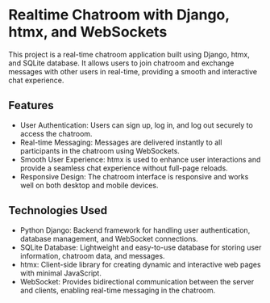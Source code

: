# Realtime Chatroom with Django, htmx, and WebSockets

This project is a real-time chatroom application built using Django, htmx, and SQLite database. It allows users to join chatroom and exchange messages with other users in real-time, providing a smooth and interactive chat experience.

## Features

- User Authentication: Users can sign up, log in, and log out securely to access the chatroom.
- Real-time Messaging: Messages are delivered instantly to all participants in the chatroom using WebSockets.
- Smooth User Experience: htmx is used to enhance user interactions and provide a seamless chat experience without full-page reloads.
- Responsive Design: The chatroom interface is responsive and works well on both desktop and mobile devices.

## Technologies Used

- Python Django: Backend framework for handling user authentication, database management, and WebSocket connections.
- SQLite Database: Lightweight and easy-to-use database for storing user information, chatroom data, and messages.
- htmx: Client-side library for creating dynamic and interactive web pages with minimal JavaScript.
- WebSocket: Provides bidirectional communication between the server and clients, enabling real-time messaging in the chatroom.

